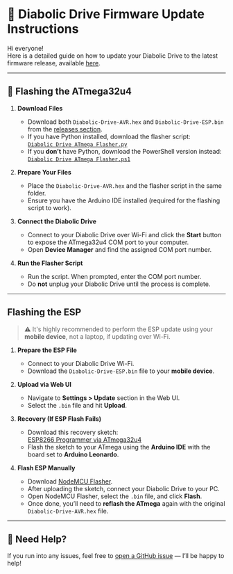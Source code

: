 # 🚀 Diabolic Drive Firmware Update Instructions

Hi everyone!  
Here is a detailed guide on how to update your Diabolic Drive to the latest firmware release, available [here](https://github.com/unit72784/Diabolic-Drive/releases).

---

## 🔧 Flashing the ATmega32u4

1. **Download Files**
   - Download both `Diabolic-Drive-AVR.hex` and `Diabolic-Drive-ESP.bin` from the [releases section](https://github.com/unit72784/Diabolic-Drive/releases).
   - If you have Python installed, download the flasher script:  
     [`Diabolic Drive ATmega Flasher.py`](https://github.com/unit72784/Diabolic-Drive/blob/main/Diabolic%20Drive%20ATmega%20Flasher.py)
   - If you **don’t** have Python, download the PowerShell version instead:  
     [`Diabolic Drive ATmega Flasher.ps1`](https://github.com/unit72784/Diabolic-Drive/blob/main/Diabolic%20Drive%20ATmega%20Flasher.ps1)

2. **Prepare Your Files**
   - Place the `Diabolic-Drive-AVR.hex` and the flasher script in the same folder.
   - Ensure you have the Arduino IDE installed (required for the flashing script to work).

3. **Connect the Diabolic Drive**
   - Connect to your Diabolic Drive over Wi-Fi and click the **Start** button to expose the ATmega32u4 COM port to your computer.
   - Open **Device Manager** and find the assigned COM port number.

4. **Run the Flasher Script**
   - Run the script. When prompted, enter the COM port number.
   - Do **not** unplug your Diabolic Drive until the process is complete.

---

##  Flashing the ESP

> ⚠️ It's highly recommended to perform the ESP update using your **mobile device**, not a laptop, if updating over Wi-Fi.

1. **Prepare the ESP File**
   - Connect to your Diabolic Drive Wi-Fi.
   - Download the `Diabolic-Drive-ESP.bin` file to your **mobile device**.

2. **Upload via Web UI**
   - Navigate to **Settings > Update** section in the Web UI.
   - Select the `.bin` file and hit **Upload**.

3. **Recovery (If ESP Flash Fails)**
   - Download this recovery sketch:  
     [ESP8266 Programmer via ATmega32u4](https://github.com/unit72784/Diabolic-Drive/tree/main/ESP8266_Programmer_via_ATMEGA32U4)
   - Flash the sketch to your ATmega using the **Arduino IDE** with the board set to **Arduino Leonardo**.

4. **Flash ESP Manually**
   - Download [NodeMCU Flasher](https://github.com/nodemcu/nodemcu-flasher/tree/master/Win64/Release).
   - After uploading the sketch, connect your Diabolic Drive to your PC.
   - Open NodeMCU Flasher, select the `.bin` file, and click **Flash**.
   - Once done, you’ll need to **reflash the ATmega** again with the original `Diabolic-Drive-AVR.hex` file.

---

## 💬 Need Help?

If you run into any issues, feel free to [open a GitHub issue](https://github.com/unit72784/Diabolic-Drive/issues) — I’ll be happy to help!
